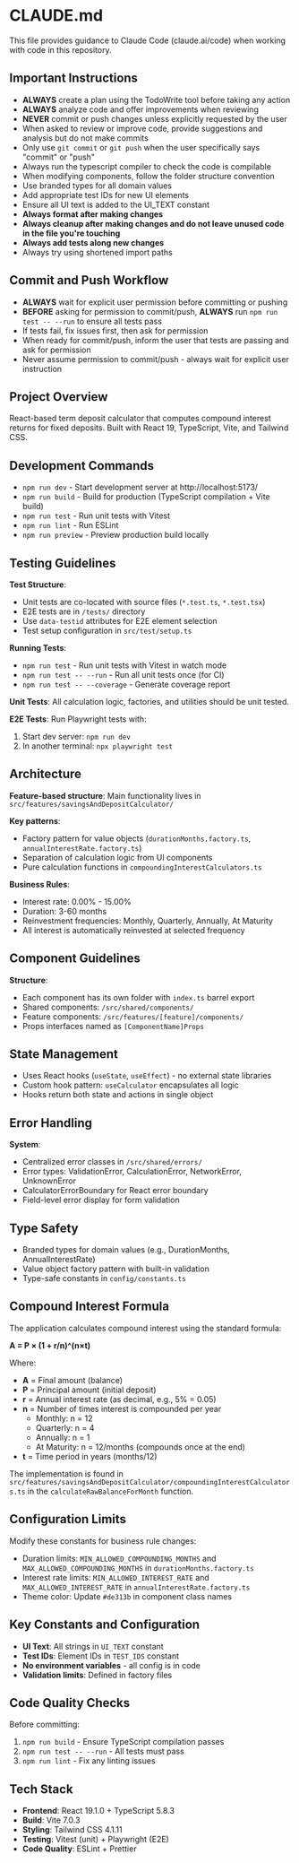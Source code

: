 # CLAUDE.md

This file provides guidance to Claude Code (claude.ai/code) when working with code in this repository.

## Important Instructions

- **ALWAYS** create a plan using the TodoWrite tool before taking any action
- **ALWAYS** analyze code and offer improvements when reviewing
- **NEVER** commit or push changes unless explicitly requested by the user
- When asked to review or improve code, provide suggestions and analysis but do not make commits
- Only use `git commit` or `git push` when the user specifically says "commit" or "push"
- Always run the typescript compiler to check the code is compilable
- When modifying components, follow the folder structure convention
- Use branded types for all domain values
- Add appropriate test IDs for new UI elements
- Ensure all UI text is added to the UI_TEXT constant
- **Always format after making changes**
- **Always cleanup after making changes and do not leave unused code in the file you're touching**
- **Always add tests along new changes**
- Always try using shortened import paths

## Commit and Push Workflow

- **ALWAYS** wait for explicit user permission before committing or pushing
- **BEFORE** asking for permission to commit/push, **ALWAYS** run `npm run test -- --run` to ensure all tests pass
- If tests fail, fix issues first, then ask for permission
- When ready for commit/push, inform the user that tests are passing and ask for permission
- Never assume permission to commit/push - always wait for explicit user instruction

## Project Overview

React-based term deposit calculator that computes compound interest returns for fixed deposits. Built with React 19, TypeScript, Vite, and Tailwind CSS.

## Development Commands

- `npm run dev` - Start development server at http://localhost:5173/
- `npm run build` - Build for production (TypeScript compilation + Vite build)
- `npm run test` - Run unit tests with Vitest
- `npm run lint` - Run ESLint
- `npm run preview` - Preview production build locally

## Testing Guidelines

**Test Structure**:
- Unit tests are co-located with source files (`*.test.ts`, `*.test.tsx`)
- E2E tests are in `/tests/` directory
- Use `data-testid` attributes for E2E element selection
- Test setup configuration in `src/test/setup.ts`

**Running Tests**:
- `npm run test` - Run unit tests with Vitest in watch mode
- `npm run test -- --run` - Run all unit tests once (for CI)
- `npm run test -- --coverage` - Generate coverage report

**Unit Tests**: All calculation logic, factories, and utilities should be unit tested.

**E2E Tests**: Run Playwright tests with:
1. Start dev server: `npm run dev` 
2. In another terminal: `npx playwright test`

## Architecture

**Feature-based structure**: Main functionality lives in `src/features/savingsAndDepositCalculator/`

**Key patterns**:
- Factory pattern for value objects (`durationMonths.factory.ts`, `annualInterestRate.factory.ts`)
- Separation of calculation logic from UI components
- Pure calculation functions in `compoundingInterestCalculators.ts`

**Business Rules**:
- Interest rate: 0.00% - 15.00%
- Duration: 3-60 months
- Reinvestment frequencies: Monthly, Quarterly, Annually, At Maturity
- All interest is automatically reinvested at selected frequency

## Component Guidelines

**Structure**:
- Each component has its own folder with `index.ts` barrel export
- Shared components: `/src/shared/components/`
- Feature components: `/src/features/[feature]/components/`
- Props interfaces named as `[ComponentName]Props`

## State Management

- Uses React hooks (`useState`, `useEffect`) - no external state libraries
- Custom hook pattern: `useCalculator` encapsulates all logic
- Hooks return both state and actions in single object

## Error Handling

**System**:
- Centralized error classes in `/src/shared/errors/`
- Error types: ValidationError, CalculationError, NetworkError, UnknownError
- CalculatorErrorBoundary for React error boundary
- Field-level error display for form validation

## Type Safety

- Branded types for domain values (e.g., DurationMonths, AnnualInterestRate)
- Value object factory pattern with built-in validation
- Type-safe constants in `config/constants.ts`

## Compound Interest Formula

The application calculates compound interest using the standard formula:

**A = P × (1 + r/n)^(n×t)**

Where:
- **A** = Final amount (balance)
- **P** = Principal amount (initial deposit)
- **r** = Annual interest rate (as decimal, e.g., 5% = 0.05)
- **n** = Number of times interest is compounded per year
  - Monthly: n = 12
  - Quarterly: n = 4
  - Annually: n = 1
  - At Maturity: n = 12/months (compounds once at the end)
- **t** = Time period in years (months/12)

The implementation is found in `src/features/savingsAndDepositCalculator/compoundingInterestCalculators.ts` in the `calculateRawBalanceForMonth` function.

## Configuration Limits

Modify these constants for business rule changes:
- Duration limits: `MIN_ALLOWED_COMPOUNDING_MONTHS` and `MAX_ALLOWED_COMPOUNDING_MONTHS` in `durationMonths.factory.ts`
- Interest rate limits: `MIN_ALLOWED_INTEREST_RATE` and `MAX_ALLOWED_INTEREST_RATE` in `annualInterestRate.factory.ts`
- Theme color: Update `#de313b` in component class names

## Key Constants and Configuration

- **UI Text**: All strings in `UI_TEXT` constant
- **Test IDs**: Element IDs in `TEST_IDS` constant
- **No environment variables** - all config is in code
- **Validation limits**: Defined in factory files

## Code Quality Checks

Before committing:
1. `npm run build` - Ensure TypeScript compilation passes
2. `npm run test -- --run` - All tests must pass
3. `npm run lint` - Fix any linting issues

## Tech Stack

- **Frontend**: React 19.1.0 + TypeScript 5.8.3
- **Build**: Vite 7.0.3
- **Styling**: Tailwind CSS 4.1.11
- **Testing**: Vitest (unit) + Playwright (E2E)
- **Code Quality**: ESLint + Prettier